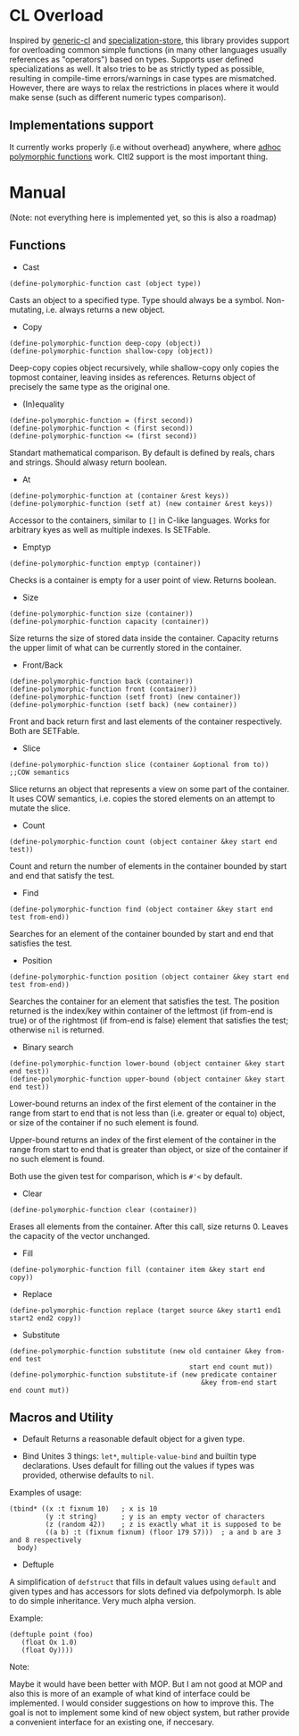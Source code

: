 # CL Overload

Inspired by [generic-cl](https://github.com/alex-gutev/generic-cl) and  [specialization-store](https://github.com/markcox80/specialization-store), this library provides support for overloading common simple functions (in many other languages usually references as "operators") based on types. Supports user defined specializations as well. It also tries to be as strictly typed as possible, resulting in compile-time errors/warnings in case types are mismatched. However, there are ways to relax the restrictions in places where it would make sense (such as different numeric types comparison).


## Implementations support
It currently works properly (i.e without overhead) anywhere, where [adhoc polymorphic functions](https://github.com/digikar99/adhoc-polymorphic-functions) work. Cltl2 support is the most important thing.


# Manual

(Note: not everything here is implemented yet, so this is also a roadmap)

## Functions
- Cast
``` common-lisp
(define-polymorphic-function cast (object type))
```
Casts an object to a specified type. Type should always be a symbol. Non-mutating, i.e. always returns a new object.

- Copy
``` common-lisp
(define-polymorphic-function deep-copy (object))
(define-polymorphic-function shallow-copy (object))
```
Deep-copy copies object recursively, while shallow-copy only copies the topmost container, leaving insides as references. Returns object of precisely the same type as the original one.

- (In)equality
``` common-lisp
(define-polymorphic-function = (first second))
(define-polymorphic-function < (first second))
(define-polymorphic-function <= (first second))
```
Standart mathematical comparison. By default is defined by reals, chars and strings. Should alwasy return boolean.

- At
``` common-lisp
(define-polymorphic-function at (container &rest keys))
(define-polymorphic-function (setf at) (new container &rest keys))
```
Accessor to the containers, similar to `[]` in C-like languages. Works for arbitrary kyes as well as multiple indexes. Is SETFable.

- Emptyp
``` common-lisp
(define-polymorphic-function emptyp (container))
```
Checks is a container is empty for a user point of view. Returns boolean.

- Size

``` common-lisp
(define-polymorphic-function size (container))
(define-polymorphic-function capacity (container))
```
Size returns the size of stored data inside the container. Capacity returns the upper limit of what can be currently stored in the container.


- Front/Back

``` common-lisp
(define-polymorphic-function back (container))
(define-polymorphic-function front (container))
(define-polymorphic-function (setf front) (new container))
(define-polymorphic-function (setf back) (new container))
```
Front and back return first and last elements of the container respectively. Both are SETFable.


- Slice

``` common-lisp
(define-polymorphic-function slice (container &optional from to)) ;;COW semantics
```
Slice returns an object that represents a view on some part of the container. It uses COW semantics, i.e. copies the stored elements on an attempt to mutate the slice.

- Count

``` common-lisp
(define-polymorphic-function count (object container &key start end test))
```
Count and return the number of elements in the container bounded by start and end that satisfy the test.


- Find

``` common-lisp
(define-polymorphic-function find (object container &key start end test from-end))
```
Searches for an element of the container bounded by start and end that satisfies the test.


- Position

``` common-lisp
(define-polymorphic-function position (object container &key start end test from-end))
```
Searches the container for an element that satisfies the test.
The position returned is the index/key within container of the leftmost (if from-end is true) or of the rightmost (if from-end is false) element that satisfies the test; otherwise `nil` is returned.


- Binary search
``` common-lisp
(define-polymorphic-function lower-bound (object container &key start end test))
(define-polymorphic-function upper-bound (object container &key start end test))
```
Lower-bound returns an index of the first element of the container in the range from start to end that is not less than (i.e. greater or equal to) object, or size of the container if no such element is found.

Upper-bound returns an index of the first element of the container in the range from start to end that is greater than object, or size of the container if no such element is found.

Both use the given test for comparison, which is  `#'<` by default.

- Clear

``` common-lisp
(define-polymorphic-function clear (container))
```
Erases all elements from the container. After this call, size returns 0.
Leaves the capacity of the vector unchanged.


- Fill

``` common-lisp
(define-polymorphic-function fill (container item &key start end copy))
```

- Replace

``` common-lisp
(define-polymorphic-function replace (target source &key start1 end1 start2 end2 copy))
```

- Substitute

``` common-lisp
(define-polymorphic-function substitute (new old container &key from-end test
                                             start end count mut))
(define-polymorphic-function substitute-if (new predicate container
                                                &key from-end start end count mut))
```




## Macros and Utility

- Default
Returns a reasonable default object for a given type.

- Bind
Unites 3 things: `let*`, `multiple-value-bind` and builtin type declarations. Uses default for filling out the values if types was provided, otherwise defaults to `nil`.

Examples of usage:

``` common-lisp
(tbind* ((x :t fixnum 10)   ; x is 10
         (y :t string)      ; y is an empty vector of characters
         (z (random 42))    ; z is exactly what it is supposed to be
         ((a b) :t (fixnum fixnum) (floor 179 57)))  ; a and b are 3 and 8 respectively
  body)
```

- Deftuple

A simplification of `defstruct` that fills in default values using `default` and given types and has accessors for slots defined via defpolymorph. Is able to do simple inheritance. Very much alpha version.

Example:
``` common-lisp
(deftuple point (foo)
   (float Ox 1.0)
   (float Oy))))
```


Note: 

Maybe it would have been better with MOP. But I am not good at MOP and also this is more of an example of what kind of interface could be implemented. I would consider suggestions on how to improve this.
The goal is not to implement some kind of new object system, but rather provide a convenient
interface for an existing one, if neccesary.
